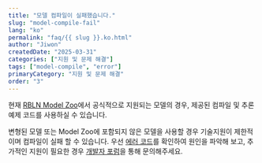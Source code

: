 ```yaml
---
title: "모델 컴파일이 실패했습니다."
slug: "model-compile-fail"
lang: "ko"
permalink: "faq/{{ slug }}.ko.html"
author: "Jiwon"
createdDate: "2025-03-31"
categories: ["지원 및 문제 해결"]
tags: ["model-compile", "error"]
primaryCategory: "지원 및 문제 해결"
order: "3"
---
```

현재 <a href="https://github.com/rebellions-sw/rbln-model-zoo" class="underline" target="_blank">RBLN Model Zoo</a>에서 공식적으로 지원되는 모델의 경우, 제공된 컴파일 및 추론 예제 코드를 사용하실 수 있습니다.

변형된 모델 또는 Model Zoo에 포함되지 않은 모델을 사용할 경우 기술지원이 제한적이며 컴파일이 실패 할 수 있습니다.
우선 <a href="https://docs.rbln.ai/ko/misc/error_code.html" class="underline" target="_blank">에러 코드</a>를 확인하여 원인을 파악해 보고, 추가적인 지원이 필요한 경우 <a href="discuss.rebellions.ai" class="underline" target="_blank">개발자 포럼</a>을 통해 문의해주세요.